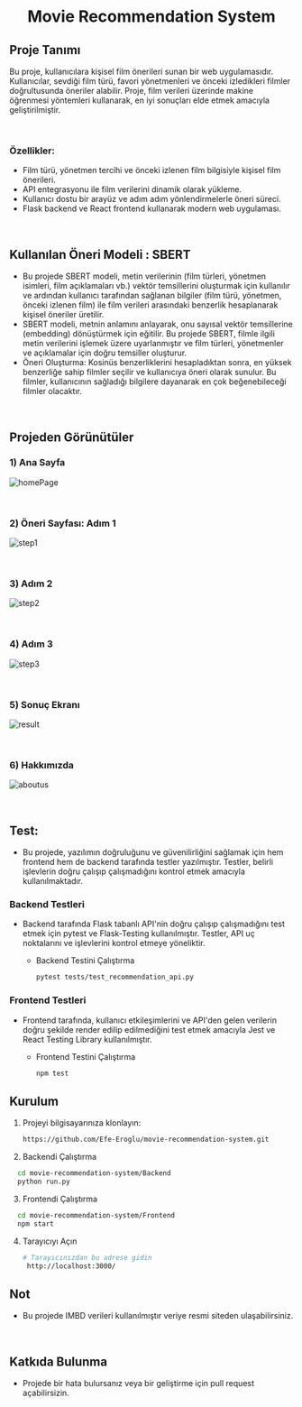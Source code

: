# <p align="center">Movie Recommendation System</p>

## Proje Tanımı

Bu proje, kullanıcılara kişisel film önerileri sunan bir web uygulamasıdır. Kullanıcılar, sevdiği film türü, favori yönetmenleri ve önceki izledikleri filmler doğrultusunda öneriler alabilir. Proje, film verileri üzerinde makine öğrenmesi yöntemleri kullanarak, en iyi sonuçları elde etmek amacıyla geliştirilmiştir.


<br>

### Özellikler:
- Film türü, yönetmen tercihi ve önceki izlenen film bilgisiyle kişisel film önerileri.
- API entegrasyonu ile film verilerini dinamik olarak yükleme.
- Kullanıcı dostu bir arayüz ve adım adım yönlendirmelerle öneri süreci.
- Flask backend ve React frontend kullanarak modern web uygulaması.


<br>



## Kullanılan Öneri Modeli : SBERT
* Bu projede SBERT modeli, metin verilerinin (film türleri, yönetmen isimleri, film açıklamaları vb.) vektör temsillerini oluşturmak için kullanılır ve ardından kullanıcı tarafından sağlanan bilgiler (film türü, yönetmen, önceki izlenen film) ile film verileri arasındaki benzerlik hesaplanarak kişisel öneriler üretilir.
* SBERT modeli, metnin anlamını anlayarak, onu sayısal vektör temsillerine (embedding) dönüştürmek için eğitilir. Bu projede SBERT, filmle ilgili metin verilerini işlemek üzere uyarlanmıştır ve film türleri, yönetmenler ve açıklamalar için doğru temsiller oluşturur.
* Öneri Oluşturma: Kosinüs benzerliklerini hesapladıktan sonra, en yüksek benzerliğe sahip filmler seçilir ve kullanıcıya öneri olarak sunulur. Bu filmler, kullanıcının sağladığı bilgilere dayanarak en çok beğenebileceği filmler olacaktır.

<br>




## Projeden Görünütüler


### 1) Ana Sayfa
![homePage](https://github.com/user-attachments/assets/f7111566-e0e0-450f-94c1-8e3f18703405)

<br>



### 2) Öneri Sayfası: Adım 1
![step1](https://github.com/user-attachments/assets/2f5b96dc-b1dc-46c2-a8c7-fa0daa9c3a33)


<br>

### 3) Adım 2
![step2 ](https://github.com/user-attachments/assets/0e63ecb1-6610-4425-8691-f09aa515b52d)


<br>

### 4) Adım 3
![step3](https://github.com/user-attachments/assets/831af02b-9414-4396-ac63-3377ce0c15d9)


<br>



### 5) Sonuç Ekranı
![result](https://github.com/user-attachments/assets/00766f3e-6647-47d5-bb5d-af8c7b10f619)



<br>



### 6) Hakkımızda
![aboutus](https://github.com/user-attachments/assets/e3629458-bd92-4fe7-91a2-0ffad3fae641)


<br>


## Test:
* Bu projede, yazılımın doğruluğunu ve güvenilirliğini sağlamak için hem frontend hem de backend tarafında testler yazılmıştır. Testler, belirli işlevlerin doğru çalışıp çalışmadığını kontrol etmek amacıyla kullanılmaktadır.

### Backend Testleri
* Backend tarafında Flask tabanlı API'nin doğru çalışıp çalışmadığını test etmek için pytest ve Flask-Testing kullanılmıştır. Testler, API uç noktalarını ve işlevlerini kontrol etmeye yöneliktir.
  * Backend Testini Çalıştırma
    
    ```bash
    pytest tests/test_recommendation_api.py
    ```

### Frontend Testleri

* Frontend tarafında, kullanıcı etkileşimlerini ve API'den gelen verilerin doğru şekilde render edilip edilmediğini test etmek amacıyla Jest ve React Testing Library kullanılmıştır.

  * Frontend Testini Çalıştırma
    
    ```bash
    npm test
    ```


## Kurulum

1. Projeyi bilgisayarınıza klonlayın:
   ```bash
   https://github.com/Efe-Eroglu/movie-recommendation-system.git
   ```

2. Backendi Çalıştırma
  ```bash
    cd movie-recommendation-system/Backend
    python run.py
  ```


3. Frontendi Çalıştırma
  ```bash
    cd movie-recommendation-system/Frontend
    npm start
  ```

4. Tarayıcıyı Açın
   ```bash
   # Tarayıcınızdan bu adrese gidin
    http://localhost:3000/
   ```

## Not 
* Bu projede IMBD verileri kullanılmıştır veriye resmi siteden ulaşabilirsiniz.

<br>

## Katkıda Bulunma
* Projede bir hata bulursanız veya bir geliştirme için pull request açabilirsizin.

